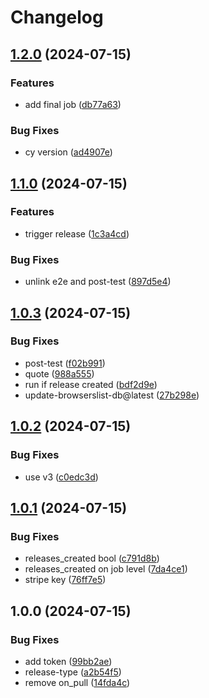 # Changelog

## [1.2.0](https://github.com/kostiantynvoiku/gha-allure/compare/v1.1.0...v1.2.0) (2024-07-15)


### Features

* add final job ([db77a63](https://github.com/kostiantynvoiku/gha-allure/commit/db77a6309f17f451de736ad392579825406a244b))


### Bug Fixes

* cy version ([ad4907e](https://github.com/kostiantynvoiku/gha-allure/commit/ad4907e3f57de5b6a46141be20867a4df16cb67e))

## [1.1.0](https://github.com/kostiantynvoiku/gha-allure/compare/v1.0.3...v1.1.0) (2024-07-15)


### Features

* trigger release ([1c3a4cd](https://github.com/kostiantynvoiku/gha-allure/commit/1c3a4cd71fd3d99f0df851dfcb433ced0bacee89))


### Bug Fixes

* unlink e2e and post-test ([897d5e4](https://github.com/kostiantynvoiku/gha-allure/commit/897d5e47a1b5fb1e2f8914cb40cfc7bd09c590a4))

## [1.0.3](https://github.com/kostiantynvoiku/gha-allure/compare/v1.0.2...v1.0.3) (2024-07-15)


### Bug Fixes

* post-test ([f02b991](https://github.com/kostiantynvoiku/gha-allure/commit/f02b9916cec89b9fe8d982b3030a92d6e71e8fd2))
* quote ([988a555](https://github.com/kostiantynvoiku/gha-allure/commit/988a555c4ccc2dd45aaf33bc3011f8abd846a4ba))
* run if release created ([bdf2d9e](https://github.com/kostiantynvoiku/gha-allure/commit/bdf2d9e258715b5ec7354ef5a916b4f867453d13))
* update-browserslist-db@latest ([27b298e](https://github.com/kostiantynvoiku/gha-allure/commit/27b298e095391a0dedbea077499a35f44688ebae))

## [1.0.2](https://github.com/kostiantynvoiku/gha-allure/compare/v1.0.1...v1.0.2) (2024-07-15)


### Bug Fixes

* use v3 ([c0edc3d](https://github.com/kostiantynvoiku/gha-allure/commit/c0edc3dd489ff4459fcc679682f6995b4abd344e))

## [1.0.1](https://github.com/kostiantynvoiku/gha-allure/compare/v1.0.0...v1.0.1) (2024-07-15)


### Bug Fixes

* releases_created bool ([c791d8b](https://github.com/kostiantynvoiku/gha-allure/commit/c791d8b0ff1007a02071fec118caf872cc5171fc))
* releases_created on job level ([7da4ce1](https://github.com/kostiantynvoiku/gha-allure/commit/7da4ce1b06750ea841692a4c5ae2030a0f46d59b))
* stripe key ([76ff7e5](https://github.com/kostiantynvoiku/gha-allure/commit/76ff7e5265509fcb14571a545d22230d63f3cfa3))

## 1.0.0 (2024-07-15)


### Bug Fixes

* add token ([99bb2ae](https://github.com/kostiantynvoiku/gha-allure/commit/99bb2aee1c083aca294c8848310459aea5c7d84d))
* release-type ([a2b54f5](https://github.com/kostiantynvoiku/gha-allure/commit/a2b54f5774a897162aae7542c63f933c6fcb70b7))
* remove on_pull ([14fda4c](https://github.com/kostiantynvoiku/gha-allure/commit/14fda4c6b0967bebdf5c839832adb9fc4fc92095))
